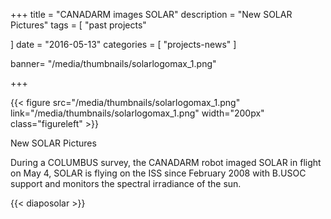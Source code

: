 +++
title = "CANADARM images SOLAR"
description = "New SOLAR Pictures"
tags = [
    "past projects"

]
date = "2016-05-13"
categories = [
   "projects-news"
]

banner= "/media/thumbnails/solarlogomax_1.png"


+++

{{< figure src="/media/thumbnails/solarlogomax_1.png"  link="/media/thumbnails/solarlogomax_1.png"  width="200px" class="figureleft" >}}

New SOLAR Pictures

During a COLUMBUS survey, the CANADARM robot imaged SOLAR in flight on May 4, SOLAR is flying on the ISS since February 2008 with B.USOC support and monitors the spectral irradiance of the sun.



{{< diaposolar >}}

